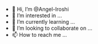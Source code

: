 - 👋 Hi, I’m @Angel-Iroshi
- 👀 I’m interested in ...
- 🌱 I’m currently learning ...
- 💞️ I’m looking to collaborate on ...
- 📫 How to reach me ...

<!---
Angel-Iroshi/Angel-Iroshi is a ✨ special ✨ repository because its `README.md` (this file) appears on your GitHub profile.
You can click the Preview link to take a look at your changes.
--->
